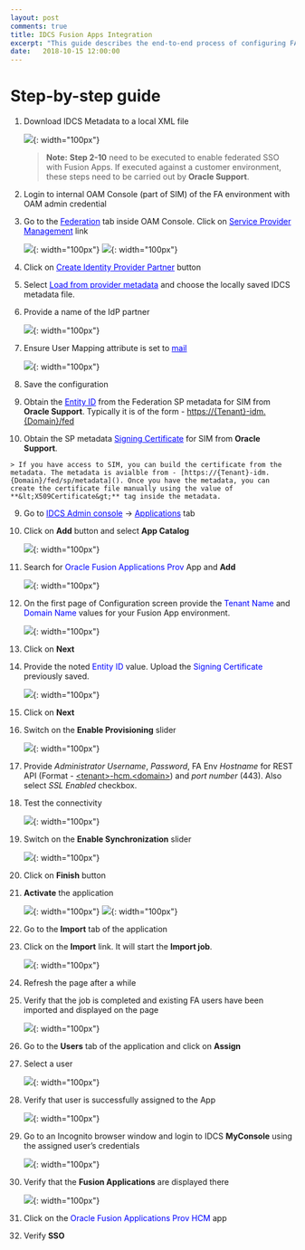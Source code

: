 ```yaml
---
layout: post
comments: true
title: IDCS Fusion Apps Integration
excerpt: "This guide describes the end-to-end process of configuring FA provisioning application in IDCS. This app has been tested against Fusion Apps R13 environment."
date:   2018-10-15 12:00:00
---
```




# **Step-by-step guide**

1.  Download IDCS Metadata to a local XML file

    ![](/images/2018-10-15/idcsmetadata.png){: width="100px"}
    
    
	>**Note:** **Step 2-10** need to be executed to enable federated SSO 
	with Fusion Apps. If executed against a customer environment, 
	these steps need to be carried out by **Oracle Support**.


2.  Login to internal OAM Console (part of SIM) of the FA environment with OAM admin credential

3.  Go to the <font color="blue"><u>Federation</u></font> tab inside OAM Console. Click on <font color="blue"><u>Service Provider Management</u></font> link

	![](/images/2018-10-15/oamconsole.png){: width="100px"}
	![](/images/2018-10-15/oamfed.png){: width="100px"}

4.  Click on <font color="blue"><u>Create Identity Provider Partner</u></font> button

5.  Select <font color="blue"><u>Load from provider metadata</u></font> and choose the locally saved IDCS metadata file.

6.  Provide a name of the IdP partner

	![](/images/2018-10-15/oamcreatedidp.png){: width="100px"}

7.  Ensure User Mapping attribute is set to <font color="blue"><u>mail</u></font>

	![](/images/2018-10-15/oamfedmapping.png){: width="100px"}

8. 	 Save the configuration

9.   Obtain the <font color="blue"><u>Entity ID</u></font> from the Federation SP metadata for SIM from **Oracle Support**. Typically it is of the form - [https://{Tenant}-idm.{Domain}/fed]()

10.  Obtain the SP metadata <font color="blue"><u>Signing Certificate</u></font> for SIM from **Oracle Support**. 

	> If you have access to SIM, you can build the certificate from the metadata. The metadata is avialble from - [https://{Tenant}-idm.{Domain}/fed/sp/metadata](). Once you have the metadata, you can create the certificate file manually using the value of **&lt;X509Certificate&gt;** tag inside the metadata.


9.  Go to <font color="blue"><u>IDCS Admin console</u></font> -&gt; <font color="blue"><u>Applications</u></font> tab

10. Click on **Add** button and select **App Catalog**

    ![](/images/2018-10-15/appcatalog.png){: width="100px"}
     

11. Search for <font color="blue">Oracle Fusion Applications Prov</font> App and **Add**

	![](/images/2018-10-15/appadd.png){: width="100px"}

12. On the first page of Configuration screen provide the <font color="blue">Tenant Name</font> and <font color="blue">Domain Name</font> values for your Fusion App environment. 

	![](/images/2018-10-15/appdetails.png){: width="100px"}

13. Click on **Next**

14. Provide the noted <font color="blue">Entity ID</font> value. Upload the <font color="blue">Signing Certificate</font> previously saved.

	![](/images/2018-10-15/appsso.png){: width="100px"}

14. Click on **Next**
   
15. Switch on the **Enable Provisioning** slider

	![](/images/2018-10-15/appprovenable.png){: width="100px"}
   
16. Provide *Administrator Username*, *Password*, FA Env *Hostname* for REST API (Format - [&lt;tenant&gt;-hcm.&lt;domain&gt;]()) and *port number* (443). Also select *SSL Enabled* checkbox.

18. Test the connectivity

	![](/images/2018-10-15/appprovtest.png){: width="100px"}

25. Switch on the **Enable Synchronization** slider

	![](/images/2018-10-15/appprovsync.png){: width="100px"}

26. Click on **Finish** button

27. **Activate** the application

	![](/images/2018-10-15/appactivate.png){: width="100px"}
	![](/images/2018-10-15/appdone.png){: width="100px"}

28. Go to the **Import** tab of the application

29. Click on the **Import** link. It will start the **Import job**.

	![](/images/2018-10-15/appjob.png){: width="100px"}

30. Refresh the page after a while

31. Verify that the job is completed and existing FA users have been imported and displayed on the page

	![](/images/2018-10-15/appjobdone.png){: width="100px"}

32. Go to the **Users** tab of the application and click on **Assign**

33. Select a user

	![](/images/2018-10-15/appassign.png){: width="100px"}

34. Verify that user is successfully assigned to the App

	![](/images/2018-10-15/appprovsuccess.png){: width="100px"}

36. Go to an Incognito browser window and login to IDCS **MyConsole** using the assigned user’s credentials

	![](/images/2018-10-15/apptestlogin.png){: width="100px"}

37. Verify that the **Fusion Applications** are displayed there

	![](/images/2018-10-15/apptestmyapp.png){: width="100px"}

38. Click on the <font color="blue">Oracle Fusion Applications Prov HCM</font> app

39. Verify **SSO**

 